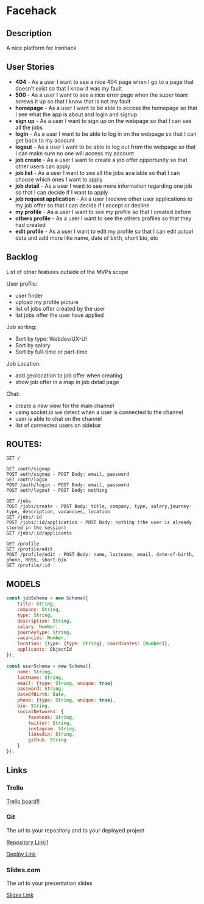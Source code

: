 # Facehack

## Description
A nice platform for Ironhack
 
## User Stories
 - **404** - As a user I want to see a nice 404 page when I go to a page that doesn’t exist so that I know it was my fault 
 - **500** - As a user I want to see a nice error page when the super team screws it up so that I know that is not my fault
 - **homepage** - As a user I want to be able to access the homepage so that I see what the app is about and login and signup
 - **sign up** - As a user I want to sign up on the webpage so that I can see all the jobs
 - **login** - As a user I want to be able to log in on the webpage so that I can get back to my account
 - **logout** - As a user I want to be able to log out from the webpage so that I can make sure no one will access my account
 - **job create** - As a user I want to create a job offer opportunity so that other users can apply
 - **job list** - As a user I want to see all the jobs available so that I can choose which ones I want to apply
 - **job detail** - As a user I want to see more information regarding one job so that I can decide if I want to apply 
 - **job request application** - As a user I recieve other user applications to my job offer so that I can decide if I accept or decline 
 - **my profile** - As a user I want to see my profile so that I created before
 - **others profile** - As a user I want to see the others profiles so that they had created
 - **edit profile** - As a user I want to edit my profile so that I can edit actual data and add more like name, date of birth, short bio, etc

## Backlog

List of other features outside of the MVPs scope

User profile:
- user finder
- upload my profile picture
- list of jobs offer created by the user
- list jobs offer the user have applied

Job sorting:
- Sort by type: Webdev/UX-UI
- Sort by salary
- Sort by full-time or part-time

Job Location:
- add geolocation to job offer when creating
- show job offer in a map in job detail page
 
Chat:
- create a new view for the main channel
- using socket.io we detect when a user is connected to the channel
- user is able to chat on the channel
- list of connected users on sidebar

## ROUTES:
```
GET / 

GET /auth/signup
POST auth/signup - POST Body: email, password
GET /auth/login
POST /auth/login - POST Body: email, password
POST auth/logout - POST Body: nothing

GET /jobs
POST /jobs/create - POST Body: title, company, type, salary,journey-type, description, vacancies, location
GET /jobs/:id
POST /jobs/:id/application - POST Body: nothing (the user is already stored in the session)
GET /jobs/:id/applicants

GET /profile
GET /profile/edit
POST /profile/edit - POST Body: name, lastname, email, date-of-birth, phone, RRSS, short-bio
GET /profile/:id

```

## MODELS

``` javascript
const jobSchema = new Schema({
    title: String,
    company: String,
    type: String,
    description: String,
    salary: Number,
    journeyType: String,
    vacancies: Number,
    location: {type: {type: String}, coordinates: [Number]},
    applicants: ObjectId
});
```    
 
``` javascript
const userSchema = new Schema({
    name: String,
    lastName: String,
    email: {type: String, unique: true}
    password: String,
    dateOfBirth: Date,
    phone: {type: String, unique: true},
    bio: String,
    socialNetworks: {
        facebook: String,
        twitter: String,
        instagram: String,
        linkedin: String,
        github: String
    }
});
```

## Links

### Trello

[Trello board!!](https://trello.com/b/P8GD72n6/facehack)

### Git

The url to your repository and to your deployed project

[Repository Link!!](https://github.com/nixiescream/face-hack)

[Deploy Link](http://heroku.com)

### Slides.com

The url to your presentation slides

[Slides Link](http://slides.com)
